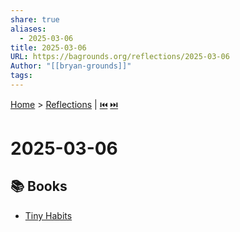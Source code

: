 ```yaml
---
share: true
aliases:
  - 2025-03-06
title: 2025-03-06
URL: https://bagrounds.org/reflections/2025-03-06
Author: "[[bryan-grounds]]"
tags: 
---
```

[Home](../index.md) > [Reflections](./index.md) | [⏮️](./2025-03-05.md) [⏭️](./2025-03-07.md)  
# 2025-03-06  
## 📚 Books  
- [Tiny Habits](../books/tiny-habits.md)  
